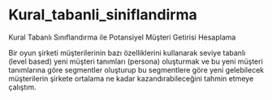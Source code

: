 # Kural_tabanli_siniflandirma

Kural Tabanlı Sınıflandırma ile Potansiyel Müşteri Getirisi Hesaplama


 Bir oyun şirketi müşterilerinin bazı özelliklerini kullanarak seviye tabanlı (level based) yeni müşteri tanımları (persona)
 oluşturmak ve bu yeni müşteri tanımlarına göre segmentler oluşturup bu segmentlere göre yeni gelebilecek müşterilerin şirkete
 ortalama ne kadar kazandırabileceğini tahmin etmeye çalıştım.
